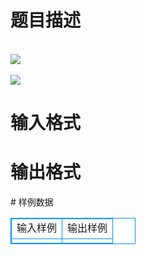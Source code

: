 # 

 
 # 题目描述 
<p>
<br><img src="/source/joyoi/tyvj-2918/img/aHR0cDovL3d3dy5qb3lvaS5jbi9wcm9ibGVtL3R5dmotMjkxOC9wcm9ibGVtc19pbWFnZXMvMzQ4Ny9wZy5qcGc=.jpg"></img><br><br><img src="/source/joyoi/tyvj-2918/img/aHR0cDovL3d3dy5qb3lvaS5jbi9wcm9ibGVtL3R5dmotMjkxOC9wcm9ibGVtc19pbWFnZXMvMzQ4Ny9wZzIuanBn.jpg"></img></p> 

 
 # 输入格式 
<p>
</p> 

 
 # 输出格式 
<p>
</p> 
# 样例数据
<style>
        table,table tr th, table tr td { border:1px solid #0094ff; }
        table { width: 200px; min-height: 25px; line-height: 25px; text-align: center; border-collapse: collapse;}   
    </style>
<table>
	<tr>
		<td>输入样例</td>
		<td>输出样例</td>
	</tr>
<tr><td></td><td></td></tr></table>

